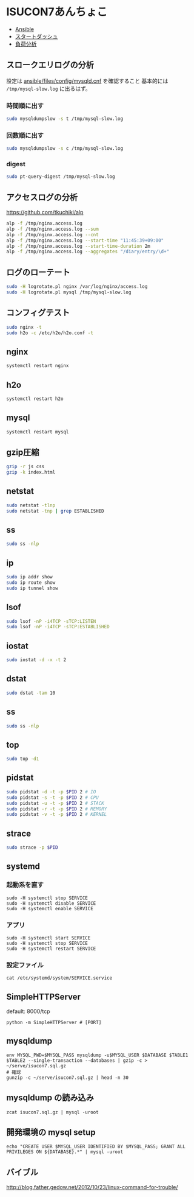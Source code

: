 # ISUCON7あんちょこ

* [Ansible](https://github.com/karupanerura/isucon7-pre/blob/master/ansible/README.md)
* [スタートダッシュ](https://github.com/karupanerura/isucon7-pre/blob/master/anchoko/START-DASH.md)
* [負荷分析](https://github.com/karupanerura/isucon7-pre/blob/master/anchoko/FUKABUNSEKI.md)

## スロークエリログの分析

設定は [ansible/files/config/mysqld.cnf](https://github.com/karupanerura/isucon7-pre/blob/master/ansible/files/config/mysqld.cnf) を確認すること
基本的には `/tmp/mysql-slow.log` に出るはず。

### 時間順に出す

```bash
sudo mysqldumpslow -s t /tmp/mysql-slow.log
```

### 回数順に出す

```bash
sudo mysqldumpslow -s c /tmp/mysql-slow.log
```

### digest

```bash
sudo pt-query-digest /tmp/mysql-slow.log
```

## アクセスログの分析

https://github.com/tkuchiki/alp

```bash
alp -f /tmp/nginx.access.log
alp -f /tmp/nginx.access.log --sum
alp -f /tmp/nginx.access.log --cnt
alp -f /tmp/nginx.access.log --start-time "11:45:39+09:00"
alp -f /tmp/nginx.access.log --start-time-duration 2m
alp -f /tmp/nginx.access.log --aggregates "/diary/entry/\d+"
```

## ログのローテート

```bash
sudo -H logrotate.pl nginx /var/log/nginx/access.log
sudo -H logrotate.pl mysql /tmp/mysql-slow.log
```

## コンフィグテスト

```bash
sudo nginx -t
sudo h2o -c /etc/h2o/h2o.conf -t
```

## nginx

```bash
systemctl restart nginx
```

## h2o

```bash
systemctl restart h2o
```

## mysql

```bash
systemctl restart mysql
```

## gzip圧縮

```bash
gzip -r js css
gzip -k index.html
```

## netstat

```bash
sudo netstat -tlnp
sudo netstat -tnp | grep ESTABLISHED
```

## ss

```bash
sudo ss -nlp
```

## ip

```bash
sudo ip addr show
sudo ip route show
sudo ip tunnel show
```

## lsof

```bash
sudo lsof -nP -i4TCP -sTCP:LISTEN
sudo lsof -nP -i4TCP -sTCP:ESTABLISHED
```

## iostat

```bash
sudo iostat -d -x -t 2
```

## dstat

```bash
sudo dstat -tam 10
```

## ss

```bash
sudo ss -nlp
```

## top

```bash
sudo top -d1
```

## pidstat

```bash
sudo pidstat -d -t -p $PID 2 # IO
sudo pidstat -s -t -p $PID 2 # CPU
sudo pidstat -u -t -p $PID 2 # STACK
sudo pidstat -r -t -p $PID 2 # MEMORY
sudo pidstat -v -t -p $PID 2 # KERNEL
```

## strace

```bash
sudo strace -p $PID
```

## systemd
### 起動系を直す

```
sudo -H systemctl stop SERVICE
sudo -H systemctl disable SERVICE
sudo -H systemctl enable SERVICE
```

### アプリ

```
sudo -H systemctl start SERVICE
sudo -H systemctl stop SERVICE
sudo -H systemctl restart SERVICE
```

### 設定ファイル

```
cat /etc/systemd/system/SERVICE.service
```

## SimpleHTTPServer

default: 8000/tcp

```
python -m SimpleHTTPServer # [PORT]
```

## mysqldump
```
env MYSQL_PWD=$MYSQL_PASS mysqldump -u$MYSQL_USER $DATABASE $TABLE1 $TABLE2 --single-transaction --databases | gzip -c > ~/serve/isucon7.sql.gz
# 確認
gunzip -c ~/serve/isucon7.sql.gz | head -n 30
```

## mysqldump の読み込み
```
zcat isucon7.sql.gz | mysql -uroot
```

## 開発環境の mysql setup
```
echo "CREATE USER $MYSQL_USER IDENTIFIED BY $MYSQL_PASS; GRANT ALL PRIVILEGES ON ${DATABASE}.*" | mysql -uroot
```

## バイブル

http://blog.father.gedow.net/2012/10/23/linux-command-for-trouble/
